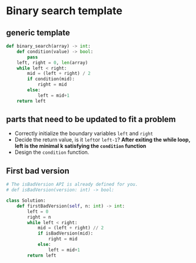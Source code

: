 # Binary search template

## generic template

```py
def binary_search(array) -> int:
    def condition(value) -> bool:
        pass
    left, right = 0, len(array)
    while left < right:
        mid = (left + right) / 2
        if condition(mid):
            right = mid
        else:
            left = mid+1
    return left
```

## parts that need to be updated to fit a problem
- Correctly initialize the boundary variables `left` and `right`
- Decide the return value, is it `left`or `left-1`? **After exiting the while loop, left is the minimal k satisfying the `condition` function**
- Design the `condition` function.

## First bad version
```py
# The isBadVersion API is already defined for you.
# def isBadVersion(version: int) -> bool:

class Solution:
    def firstBadVersion(self, n: int) -> int:
        left = 0
        right = n
        while left < right:
            mid = (left + right) // 2
            if isBadVersion(mid):
                right = mid
            else:
                left = mid+1
        return left
